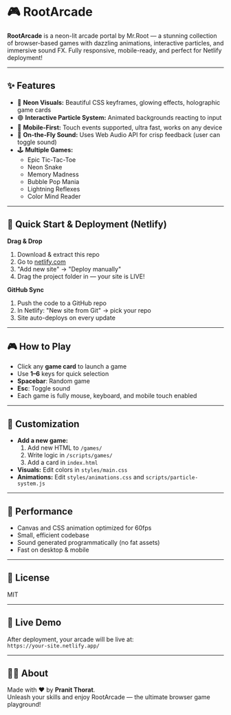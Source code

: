 # 🎮 RootArcade

**RootArcade** is a neon-lit arcade portal by Mr.Root — a stunning collection of browser-based games with dazzling animations, interactive particles, and immersive sound FX. Fully responsive, mobile-ready, and perfect for Netlify deployment!

---

## ✨ Features

- 🎨 **Neon Visuals:** Beautiful CSS keyframes, glowing effects, holographic game cards
- 🟣 **Interactive Particle System:** Animated backgrounds reacting to input
- 📱 **Mobile-First:** Touch events supported, ultra fast, works on any device
- 🎵 **On-the-Fly Sound:** Uses Web Audio API for crisp feedback (user can toggle sound)
- 🕹️ **Multiple Games:** 
  - Epic Tic-Tac-Toe
  - Neon Snake
  - Memory Madness
  - Bubble Pop Mania
  - Lightning Reflexes
  - Color Mind Reader

---

## 🚀 Quick Start & Deployment (Netlify)

**Drag & Drop**
1. Download & extract this repo
2. Go to [netlify.com](https://netlify.com)
3. "Add new site" → "Deploy manually"
4. Drag the project folder in — your site is LIVE!

**GitHub Sync**
1. Push the code to a GitHub repo
2. In Netlify: "New site from Git" → pick your repo
3. Site auto-deploys on every update


---

## 🎮 How to Play

- Click any **game card** to launch a game
- Use **1–6** keys for quick selection
- **Spacebar**: Random game
- **Esc**: Toggle sound
- Each game is fully mouse, keyboard, and mobile touch enabled

---

## 🔧 Customization

- **Add a new game:**
  1. Add new HTML to `/games/`
  2. Write logic in `/scripts/games/`
  3. Add a card in `index.html`
- **Visuals:** Edit colors in `styles/main.css`
- **Animations:** Edit `styles/animations.css` and `scripts/particle-system.js`

---

## 🌟 Performance

- Canvas and CSS animation optimized for 60fps
- Small, efficient codebase
- Sound generated programmatically (no fat assets)
- Fast on desktop & mobile

---

## 📝 License

MIT

---

## 🚀 Live Demo

After deployment, your arcade will be live at:  
`https://your-site.netlify.app/`

---

## 👨‍💻 About

Made with ❤️ by **Pranit Thorat**.  
Unleash your skills and enjoy RootArcade — the ultimate browser game playground!
